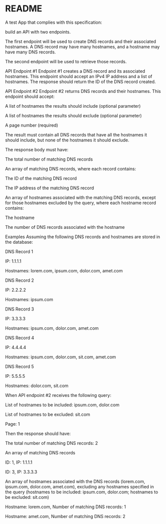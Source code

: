 # README

A test App that complies with this specification:

build an API with two endpoints.


The first endpoint will be used to create DNS records and their associated hostnames. A DNS record may have many hostnames, and a hostname may have many DNS records.


The second endpoint will be used to retrieve those records.

API Endpoint #1
Endpoint #1 creates a DNS record and its associated hostnames. This endpoint should accept an IPv4 IP address and a list of hostnames. The response should return the ID of the DNS record created.

API Endpoint #2
Endpoint #2 returns DNS records and their hostnames. This endpoint should accept:

A list of hostnames the results should include (optional parameter)

A list of hostnames the results should exclude (optional parameter)

A page number (required)


The result must contain all DNS records that have all the hostnames it should include, but none of the hostnames it should exclude.


The response body must have:

The total number of matching DNS records

An array of matching DNS records, where each record contains:

The ID of the matching DNS record

The IP address of the matching DNS record

An array of hostnames associated with the matching DNS records, except for those hostnames excluded by the query, where each hostname record contains:

The hostname

The number of DNS records associated with the hostname

Examples
Assuming the following DNS records and hostnames are stored in the database:

DNS Record 1

IP: 1.1.1.1

Hostnames: lorem.com, ipsum.com, dolor.com, amet.com

DNS Record 2 

IP: 2.2.2.2

Hostnames: ipsum.com

DNS Record 3

IP: 3.3.3.3

Hostnames: ipsum.com, dolor.com, amet.com

DNS Record 4 

IP: 4.4.4.4

Hostnames: ipsum.com, dolor.com, sit.com, amet.com

DNS Record 5

IP: 5.5.5.5

Hostnames: dolor.com, sit.com


When API endpoint #2 receives the following query:

List of hostnames to be included: ipsum.com, dolor.com

List of hostnames to be excluded: sit.com

Page: 1


Then the response should have:

The total number of matching DNS records: 2 

An array of matching DNS records

ID: 1, IP: 1.1.1.1

ID: 3, IP: 3.3.3.3

An array of hostnames associated with the DNS records (lorem.com, ipsum.com, dolor.com, amet.com), excluding any hostnames specified in the query (hostnames to be included: ipsum.com, dolor.com; hostnames to be excluded: sit.com)

Hostname: lorem.com, Number of matching DNS records: 1

Hostname: amet.com, Number of matching DNS records: 2
